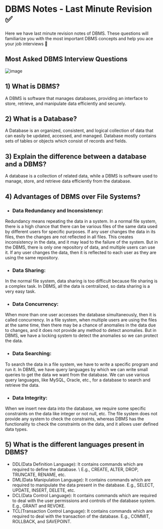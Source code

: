 # DBMS Notes - Last Minute Revision ✅
Here we have last minute revision notes of DBMS. These questions will familiarize you with the most important DBMS concepts and help you ace your job interviews 🙌

## Most Asked DBMS Interview Questions
![image](https://github.com/Shubham-Bhoite/LastMinuteRevision-DBMS/assets/117765637/14d1dd0a-3a18-4e24-9e21-30b812e9b9a0)

## 1) What is DBMS?
A DBMS is software that manages databases, providing an interface to store, retrieve, and manipulate data efficiently and securely.

## 2) What is a Database?
A Database is an organized, consistent, and logical collection of data that can easily be updated, accessed, and managed. Database mostly contains sets of tables or objects which consist of records and fields.

## 3) Explain the difference between a database and a DBMS?
A database is a collection of related data, while a DBMS is software used to manage, store, and retrieve data efficiently from the database.

## 4) Advantages of DBMS over File Systems?
- ### Data Redundancy and Inconsistency:

Redundancy means repeating the data in a system. In a normal file system, there is a high chance that there can be various files of the same data used by different users for specific purposes. If any user changes the data in its files, then the changes are not reflected in all files. This creates inconsistency in the data, and it may lead to the failure of the system. But in the DBMS, there is only one repository of data, and multiple users can use it. If any user changes the data, then it is reflected to each user as they are using the same repository.
- ### Data Sharing:

In the normal file system, data sharing is too difficult because file sharing is a complex task. In DBMS, all the data is centralized, so data sharing is a very easy task.
- ### Data Concurrency:

When more than one user accesses the database simultaneously, then it is called concurrency. In a file system, when multiple users are using the files at the same time, then there may be a chance of anomalies in the data due to changes, and it does not provide any method to detect anomalies. But in DBMS, we have a locking system to detect the anomalies so we can protect the data.
- ### Data Searching:

To search the data in a file system, we have to write a specific program and run it. In DBMS, we have query languages by which we can write small queries to get the data we want from the database. We can use various query languages, like MySQL, Oracle, etc., for a database to search and retrieve the data.
- ### Data Integrity:

When we insert new data into the database, we require some specific constraints on the data like integer or not null, etc. The file system does not provide any system to check the constraints, whereas DBMS has the functionality to check the constraints on the data, and it allows user defined data types.

## 5) What is the different languages present in DBMS?
-  DDL(Data Definition Language): It contains commands which are required to define the database. \ E.g., CREATE, ALTER, DROP, TRUNCATE, RENAME, etc.
-  DML(Data Manipulation Language): It contains commands which are required to manipulate the data present in the database.
  E.g., SELECT, UPDATE, INSERT, DELETE, etc.
- DCL(Data Control Language): It contains commands which are required to deal with the user permissions and controls of the database system.
E.g., GRANT and REVOKE.
- TCL(Transaction Control Language): It contains commands which are required to deal with the transaction of the database.
E.g., COMMIT, ROLLBACK, and SAVEPOINT.

